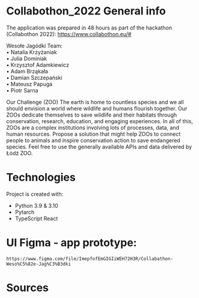 # Collabothon_2022 General info

The application was prepared in 48 hours as part of the hackathon (Collabothon 2022): https://www.collabothon.eu/#

Wesołe Jagódki Team:  
	• Natalia Krzyżaniak  
	• Julia Dominiak  
	• Krzysztof Adamkiewicz  
	• Adam Brząkała  
	• Damian Szczepański  
	• Mateusz Papuga  
	• Piotr Sarna  

Our Challenge (ZOO)
	The earth is home to countless species and we all should envision a world where wildlife and humans flourish together. 
	Our ZOOs dedicate themselves to save wildlife and their habitats through conservation, research, education, and engaging experiences. 
	In all of this, ZOOs are a complex institutions involving lots of processes, data, and human resources. 
	Propose a solution that might help ZOOs to connect people to animals and inspire conservation action to save endangered species. 
	Feel free to use the generally available APIs and data delivered by Łódź ZOO.

# Technologies
Project is created with:  
* Python 3.9 & 3.10  
* Pytarch  
* TypeScript React  


# UI Figma - app prototype: 
	https://www.figma.com/file/ImepfofEmGIGIiWEH72H3R/Collabathon-Weso%C5%82e-Jag%C3%B3dki

# Sources
